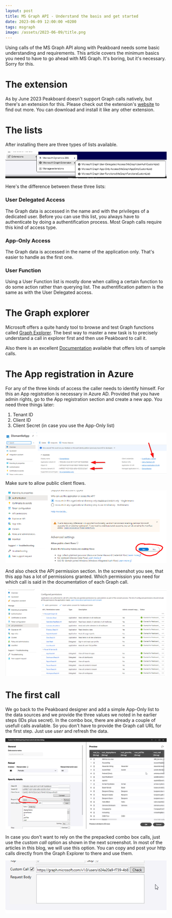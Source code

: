 ```yaml
---
layout: post
title: MS Graph API - Understand the basis and get started
date: 2023-06-09 12:00:00 +0200
tags: msgraph
image: /assets/2023-06-09/title.png
---
```

Using calls of the MS Graph API along with Peakboard needs some basic understanding and requirements. This article covers the minimum basics you need to have to go ahead with MS Graph. It's boring, but it's necessary. Sorry for this.

# The extension

As by June 2023 Peakboard doesn't support Graph calls natively, but there's an extension for this. Please check out the extension's [website](https://templates.peakboard.com/extensions/Microsoft-Graph/en) to find out more. You can download and install it like any other extension.

# The lists

After installing there are three types of lists available.

![image](/assets/2023-06-09/010.png)

Here's the difference between these three lists:

### User Delegated Access
The Graph data is accessed in the name and with the privileges of a dedicated user. Before you can use this list, you always have to authenticate by doing a authentification process. Most Graph calls require this kind of access type.

### App-Only Access
The Graph data is accessed in the name of the application only. That's easier to handle as the first one. 

### User Function
Using a User Function list is mostly done when calling a certain function to do some action rather than querying list. The authentification pattern is the same as with the User Delegated access.

# The Graph explorer

Microsoft offers a quite handy tool to browse and test Graph functions called [Graph Explorer](https://developer.microsoft.com/en-us/graph/graph-explorer). The best way to master a new task is to precisely understand a call in explorer first and then use Peakboard to call it.

Also there is an excellent [Documentation](https://learn.microsoft.com/en-us/graph/api/overview?view=graph-rest-1.0) available that offers lots of sample calls.

# The App registration in Azure

For any of the three kinds of access the caller needs to identify himself. For this an App registration is necessary in Azure AD. Provided that you have admin rights, go to the App registration section and create a new app.
You need three things later:

1. Tenant ID
2. Client ID
3. Client Secret (in case you use the App-Only list) 

![image](/assets/2023-06-09/020.png)

Make sure to allow public client flows.

![image](/assets/2023-06-09/030.png)

And also check the API permission section. In the screenshot you see, that this app has a lot of permissions granted. Which permission you need for which call is said in the documentation of each Graph call.

![image](/assets/2023-06-09/040.png)

# The first call

We go back to the Peakboard designer and add a simple App-Only list to the data sources and we provide the three values we noted in he earlier steps (IDs plus secret).
In the combo box, there are already a couple of usefull calls available. So you don't have to provide the Graph call URL for the first step. Just use _user_ and refresh the data.

![image](/assets/2023-06-09/050.png)

In case you don't want to rely on the the prepacked combo box calls, just use the _custom call_ option as shown in the next screenshot. In most of the articles in this blog, we will use this option. You can copy and post your http calls directly from the Graph Explorer to there and use them.

![image](/assets/2023-06-09/060.png)
